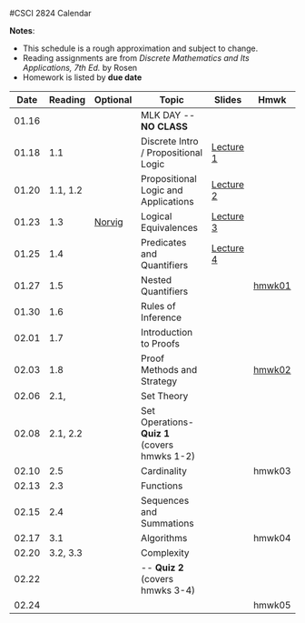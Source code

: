 #CSCI 2824 Calendar

**Notes**:
- This schedule is a rough approximation and subject to change.
- Reading assignments are from _Discrete Mathematics and Its Applications, 7th Ed._ by Rosen 
- Homework is listed by **due date**

| Date 		   | Reading         |  Optional   |                Topic             	 | Slides   | Hmwk  	| 
|:------------:| ----------------| ------------|-------------------------------------|----------|-----------|
| 01.16        | 		         | 			   | MLK DAY -- **NO CLASS**			 |			|			| 
| 01.18        | 1.1			 | 			   | Discrete Intro / Propositional Logic|	[Lecture 1](https://piazza.com/class_profile/get_resource/ixw3l3198zlbb/iy4l41p5rx15ps)								       |		   | 
| 01.20        | 1.1, 1.2 		 |             | Propositional Logic and Applications|	[Lecture 2](https://piazza.com/class_profile/get_resource/ixw3l3198zlbb/iy62g1p4r8k5yh)									   |       	   | 
| 01.23        | 1.3			 | [Norvig](http://norvig.com/sudoku.html)			   																							| Logical Equivalences				 |	[Lecture 3](https://piazza.com/class_profile/get_resource/ixw3l3198zlbb/iybqh7k8ms51ui)	   						           |		   | 
| 01.25        | 1.4			 | 			   | Predicates and Quantifiers 		 |	[Lecture 4](https://piazza.com/class_profile/get_resource/ixw3l3198zlbb/iyf2qh1dxsc13k)									   |		   | 
| 01.27        | 1.5     	     | 			   | Nested Quantifiers 				 |		    | [hmwk01](https://piazza.com/class_profile/get_resource/ixw3l3198zlbb/iy5ygsd255l4wn)			        							  | 
| 01.30        | 1.6			 | 			   | Rules of Inference    				 |			|			| 
| 02.01        | 1.7			 | 			   | Introduction to Proofs              | 			|			| 
| 02.03        | 1.8	         | 			   | Proof Methods and Strategy          |			| [hmwk02](https://piazza.com/class_profile/get_resource/ixw3l3198zlbb/iyfe9vdopoi6u1)		 										  | 
| 02.06        | 2.1,    		 | 			   | Set Theory 						 |          |			| 
| 02.08        | 2.1, 2.2		 | 			   | Set Operations- **Quiz 1** (covers hmwks 1-2) ||			| 
| 02.10        | 2.5	         | 			   | Cardinality                         |			| hmwk03																																	| 
| 02.13        | 2.3			 | 			   | Functions				  	 		 |          |			| 
| 02.15        | 2.4			 | 			   | Sequences and Summations			 |	 		|			| 
| 02.17        | 3.1		     | 			   | Algorithms 						 |			| hmwk04																																	| 
| 02.20        | 3.2, 3.3		 |	     	   | Complexity							 |	    	|			| 
| 02.22        | 				 | 			   | -- **Quiz 2** (covers hmwks 3-4)	 | 			|			| 
| 02.24        | 		         | 			   |  									 |			| hmwk05																																	| 
<!--
| 02.27        | 				 | 			   | 									 |	 		|			| 
| 03.01        | 				 | 			   | 									 |	 		|			| 
| 03.03        | 		         | 			   |  									 |			| 																																			| 
| 03.06        | 				 | 			   | 									 |	        | 			| 
| 03.08        | 				 | 			   | 									 |	        |			| 
| 03.10        | 		         | 			   | 									 |			| 																																			| 
| 03.13        | 			     | 			   | 									 |			|			| 
| 03.15        | 			     | 			   | 									 |			|			| 
| 03.17        | 		         | 			   | 									 |			| 																																			| 
| 03.20        | 				 | 			   | 									 |			|			| 
| 03.22        | 				 |             | 									 |          |			| 
| 03.24        | 		         | 			   | 									 |			| 																																			| 
| 03.27        | 			     | 			   | Spring Break -- **NO CLASS**		 |			|			| 
| 03.29        | 			     | 			   | Spring Break -- **NO CLASS**		 |			|			| 
| 03.31        | 			     | 			   | Spring Break -- **NO CLASS**		 |			|																																			| 
| 04.03        | 				 | 			   | 									 |			|			| 
| 04.05        | 				 | 			   | 									 |			|			| 
| 04.07        | 				 | 			   | 									 |			| 																																			| 
| 04.10        | 				 |  		   | 									 |			|			| 
| 04.12        | 				 | 			   | 									 |			|			| 
| 04.14        | 				 | 			   | 									 |			| 																																			| 
| 04.17        | 				 | 			   | 									 |			|			| 
| 04.19        | 				 | 			   | 									 |			|			| 
| 04.21        | 				 | 			   | 									 |			|																																			| 
| 04.24        | 				 | 			   | 									 |			|			| 
| 04.26        | 				 | 			   | 									 |			|			| 
| 04.28        | 				 | 			   | 									 |			|																																			| 
| 05.01        | 				 | 			   | 									 |			|			| 
| 05.03        | 				 | 			   | 									 |			|			| 
| 05.05        | 				 | 			   | 									 |			| 			| 
-->

